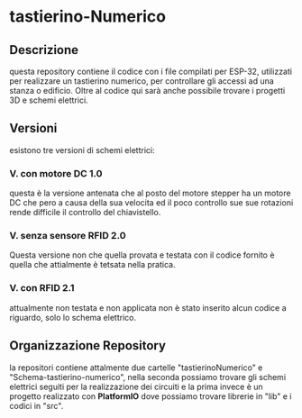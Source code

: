# tastierino-Numerico
## Descrizione
questa repository contiene il codice con i file compilati per ESP-32, utilizzati per realizzare un tastierino numerico, per controllare gli accessi ad una stanza o edificio. Oltre al codice qui sarà anche possibile trovare i progetti 3D e schemi elettrici. 
## Versioni
esistono tre versioni di schemi elettrici:
### V. con motore DC 1.0
questa è la versione antenata che al posto del motore stepper ha un motore DC che pero a causa della sua velocita ed il poco controllo sue sue rotazioni rende difficile il controllo del chiavistello.
### V. senza sensore RFID 2.0
Questa versione non che quella provata e testata con il codice fornito è quella che attialmente è tetsata nella pratica.
### V. con RFID 2.1
attualmente non testata e non applicata non è stato inserito alcun codice a riguardo, solo lo schema elettrico.
## Organizzazione Repository
la repositori contiene attalmente due cartelle "tastierinoNumerico" e "Schema-tastierino-numerico", nella seconda possiamo trovare gli schemi elettrici seguiti per la realizzazione dei circuiti e la prima invece è un progetto realizzato con **PlatformIO** dove possiamo trovare librerie in "lib" e i codici in "src".
